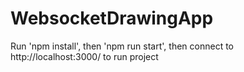 # WebsocketDrawingApp
Run 'npm install', then 'npm run start', then connect to http://localhost:3000/ to run project
